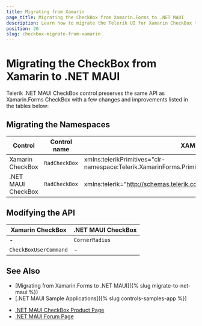 ```yaml
---
title: Migrating from Xamarin
page_title: Migrating the CheckBox from Xamarin.Forms to .NET MAUI
description: Learn how to migrate the Telerik UI for Xamarin CheckBox to the Telerik UI for .NET MAUI framework by updating the namespaces and the incompatible NuGet packages.
position: 20
slug: checkbox-migrate-from-xamarin
---
```


# Migrating the CheckBox from Xamarin to .NET MAUI

Telerik .NET MAUI CheckBox control preserves the same API as Xamarin.Forms CheckBox with a few changes and improvements listed in the tables below:

## Migrating the Namespaces

| Control | Control name | XAML Namespcace | C# Namespace|
| --------------- | --------------- | --------------- | --------------- |
| Xamarin CheckBox | `RadCheckBox` | xmlns:telerikPrimitives="clr-namespace:Telerik.XamarinForms.Primitives;assembly=Telerik.XamarinForms.Primitives" | using Telerik.XamarinForms.Primitives; |
| .NET MAUI CheckBox | `RadCheckBox` | xmlns:telerik="http://schemas.telerik.com/2022/xaml/maui" | using Telerik.Maui.Controls; |

## Modifying the API

| Xamarin CheckBox | .NET MAUI CheckBox |
| ------------- | --------------- |
| - | `CornerRadius` |
| `CheckBoxUserCommand` | - |

## See Also

* [Migrating from Xamarin.Forms to .NET MAUI]({% slug migrate-to-net-maui %})
* [.NET MAUI Sample Applications]({% slug controls-samples-app %})
- [.NET MAUI CheckBox Product Page](https://www.telerik.com/maui-ui/checkbox)
- [.NET MAUI Forum Page](https://www.telerik.com/forums/maui?tagId=1853)
